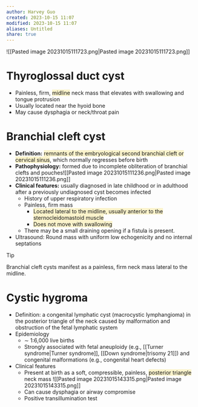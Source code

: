 ```yaml
---
author: Harvey Guo
created: 2023-10-15 11:07
modified: 2023-10-15 11:07
aliases: Untitled
share: true
---
```

![[Pasted image 20231015111723.png|Pasted image 20231015111723.png]]
# Thyroglossal duct cyst
- Painless, firm, <span style="background:rgba(240, 200, 0, 0.2)">midline</span> neck mass that elevates with swallowing and tongue protrusion
- Usually located near the hyoid bone 
- May cause dysphagia or neck/throat pain
# Branchial cleft cyst
- **Definition:** <span style="background:rgba(240, 200, 0, 0.2)">remnants of the embryological second branchial cleft or cervical sinus</span>, which normally regresses before birth
- **Pathophysiology:** formed due to incomplete obliteration of branchial clefts and pouches![[Pasted image 20231015111236.png|Pasted image 20231015111236.png]]
- **Clinical features:** usually diagnosed in late childhood or in adulthood after a previously undiagnosed cyst becomes infected 
	- History of upper respiratory infection
	- Painless, firm mass
		- <span style="background:rgba(240, 200, 0, 0.2)">Located lateral to the midline, usually anterior to the sternocleidomastoid muscle</span>
		- <span style="background:rgba(240, 200, 0, 0.2)">Does not move with swallowing</span>
	- There may be a small draining opening if a fistula is present.
- Ultrasound: Round mass with uniform low echogenicity and no internal septations
>[!tip] 
>Branchial cleft cysts manifest as a painless, firm neck mass lateral to the midline.
# Cystic hygroma
- Definition: a congenital lymphatic cyst (macrocystic lymphangioma) in the posterior triangle of the neck caused by malformation and obstruction of the fetal lymphatic system
- Epidemiology
	- ∼ 1:6,000 live births 
	- Strongly associated with fetal aneuploidy (e.g., [[Turner syndrome|Turner syndrome]], [[Down syndrome|trisomy 21]]) and congenital malformations (e.g., congenital heart defects)
- Clinical features
	- Present at birth as a soft, compressible, painless, <span style="background:rgba(240, 200, 0, 0.2)">posterior triangle</span> neck mass ![[Pasted image 20231015143315.png|Pasted image 20231015143315.png]]
	- Can cause dysphagia or airway compromise
	- Positive transillumination test